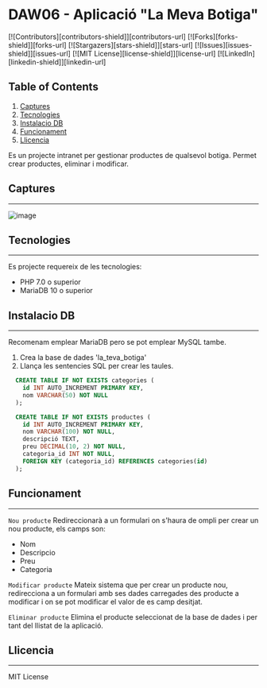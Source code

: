 # DAW06 - Aplicació "La Meva Botiga"

[![Contributors][contributors-shield]][contributors-url]
[![Forks][forks-shield]][forks-url]
[![Stargazers][stars-shield]][stars-url]
[![Issues][issues-shield]][issues-url]
[![MIT License][license-shield]][license-url]
[![LinkedIn][linkedin-shield]][linkedin-url]

## Table of Contents
1. [Captures](#captures)
2. [Tecnologies](#technologies)
3. [Instalacio DB](#instalacio)
4. [Funcionament](#funcionament)
5. [Llicencia](#llicencia)

Es un projecte intranet per gestionar productes de qualsevol botiga. Permet crear productes, eliminar i modificar.

## Captures
***
![image](https://imgur.com/a/LFCh9ig)

## Tecnologies
***
Es projecte requereix de les tecnologies:
- PHP 7.0 o superior
- MariaDB 10 o superior

## Instalacio DB
***
Recomenam emplear MariaDB pero se pot emplear MySQL tambe.

1. Crea la base de dades 'la_teva_botiga'
2. Llança les sentencies SQL per crear les taules.
```sql
  CREATE TABLE IF NOT EXISTS categories (
    id INT AUTO_INCREMENT PRIMARY KEY,
    nom VARCHAR(50) NOT NULL
  );

  CREATE TABLE IF NOT EXISTS productes (
    id INT AUTO_INCREMENT PRIMARY KEY,
    nom VARCHAR(100) NOT NULL,
    descripció TEXT,
    preu DECIMAL(10, 2) NOT NULL,
    categoria_id INT NOT NULL,
    FOREIGN KEY (categoria_id) REFERENCES categories(id)
  );
```

## Funcionament
***
`Nou producte`
Redireccionarà a un formulari on s'haura de ompli per crear un nou producte, els camps son:
  - Nom
  - Descripcio
  - Preu
  - Categoria

`Modificar producte`
Mateix sistema que per crear un producte nou, redirecciona a un formulari amb ses dades carregades des producte a modificar i on se pot modificar el valor de es camp desitjat.

`Eliminar producte`
Elimina el producte seleccionat de la base de dades i per tant del llistat de la aplicació.

## Llicencia
***
MIT License